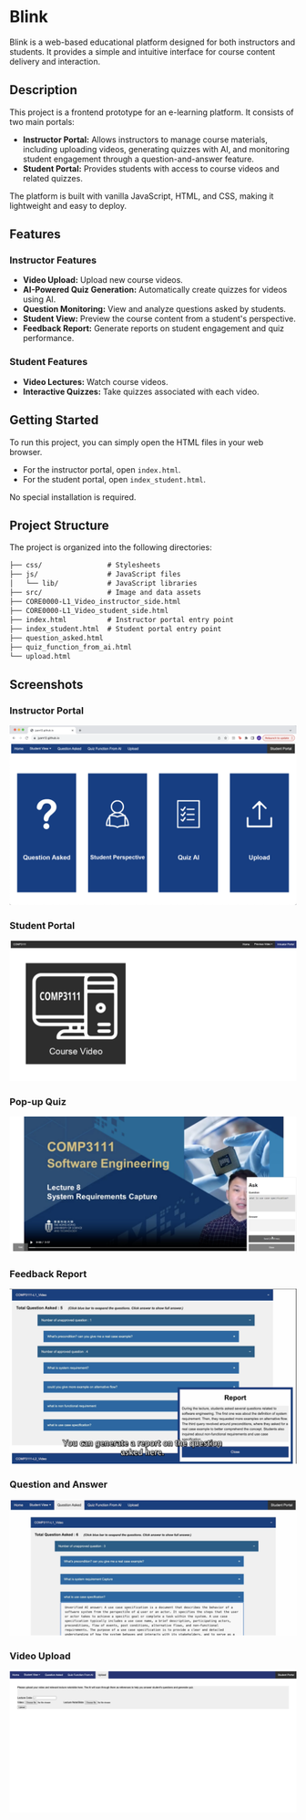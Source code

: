 # Blink

Blink is a web-based educational platform designed for both instructors and students. It provides a simple and intuitive interface for course content delivery and interaction.

## Description

This project is a frontend prototype for an e-learning platform. It consists of two main portals:

- **Instructor Portal:** Allows instructors to manage course materials, including uploading videos, generating quizzes with AI, and monitoring student engagement through a question-and-answer feature.
- **Student Portal:** Provides students with access to course videos and related quizzes.

The platform is built with vanilla JavaScript, HTML, and CSS, making it lightweight and easy to deploy.

## Features

### Instructor Features

- **Video Upload:** Upload new course videos.
- **AI-Powered Quiz Generation:** Automatically create quizzes for videos using AI.
- **Question Monitoring:** View and analyze questions asked by students.
- **Student View:** Preview the course content from a student's perspective.
- **Feedback Report:** Generate reports on student engagement and quiz performance.

### Student Features

- **Video Lectures:** Watch course videos.
- **Interactive Quizzes:** Take quizzes associated with each video.

## Getting Started

To run this project, you can simply open the HTML files in your web browser.

- For the instructor portal, open `index.html`.
- For the student portal, open `index_student.html`.

No special installation is required.

## Project Structure

The project is organized into the following directories:

```
├── css/                # Stylesheets
├── js/                 # JavaScript files
│   └── lib/            # JavaScript libraries
├── src/                # Image and data assets
├── CORE0000-L1_Video_instructor_side.html
├── CORE0000-L1_Video_student_side.html
├── index.html          # Instructor portal entry point
├── index_student.html  # Student portal entry point
├── question_asked.html
├── quiz_function_from_ai.html
└── upload.html
```

## Screenshots

### Instructor Portal

![Instructor Portal](/src/instructor_portal_demo.png)

### Student Portal

![Student Portal](/src/student_portal_demo.png)

### Pop-up Quiz

![Pop-up Quiz](/src/pop_up_demo.png)

### Feedback Report

![Feedback Report](/src/feedback_report.png)

### Question and Answer

![Question and Answer](/src/Review_Approve_question.png)

### Video Upload

![Video Upload](/src/upload_page.png)
